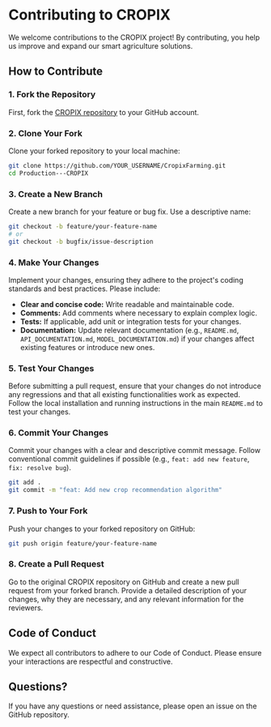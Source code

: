 # Contributing to CROPIX

We welcome contributions to the CROPIX project! By contributing, you help us improve and expand our smart agriculture solutions.

## How to Contribute

### 1. Fork the Repository
First, fork the [CROPIX repository](https://github.com/ShaikhWarsi/CropixFarming) to your GitHub account.

### 2. Clone Your Fork
Clone your forked repository to your local machine:

```bash
git clone https://github.com/YOUR_USERNAME/CropixFarming.git
cd Production---CROPIX
```

### 3. Create a New Branch
Create a new branch for your feature or bug fix. Use a descriptive name:

```bash
git checkout -b feature/your-feature-name
# or
git checkout -b bugfix/issue-description
```

### 4. Make Your Changes
Implement your changes, ensuring they adhere to the project's coding standards and best practices. Please include:
- **Clear and concise code:** Write readable and maintainable code.
- **Comments:** Add comments where necessary to explain complex logic.
- **Tests:** If applicable, add unit or integration tests for your changes.
- **Documentation:** Update relevant documentation (e.g., `README.md`, `API_DOCUMENTATION.md`, `MODEL_DOCUMENTATION.md`) if your changes affect existing features or introduce new ones.

### 5. Test Your Changes
Before submitting a pull request, ensure that your changes do not introduce any regressions and that all existing functionalities work as expected. Follow the local installation and running instructions in the main `README.md` to test your changes.

### 6. Commit Your Changes
Commit your changes with a clear and descriptive commit message. Follow conventional commit guidelines if possible (e.g., `feat: add new feature`, `fix: resolve bug`).

```bash
git add .
git commit -m "feat: Add new crop recommendation algorithm"
```

### 7. Push to Your Fork
Push your changes to your forked repository on GitHub:

```bash
git push origin feature/your-feature-name
```

### 8. Create a Pull Request
Go to the original CROPIX repository on GitHub and create a new pull request from your forked branch. Provide a detailed description of your changes, why they are necessary, and any relevant information for the reviewers.

## Code of Conduct

We expect all contributors to adhere to our Code of Conduct. Please ensure your interactions are respectful and constructive.

## Questions?

If you have any questions or need assistance, please open an issue on the GitHub repository.